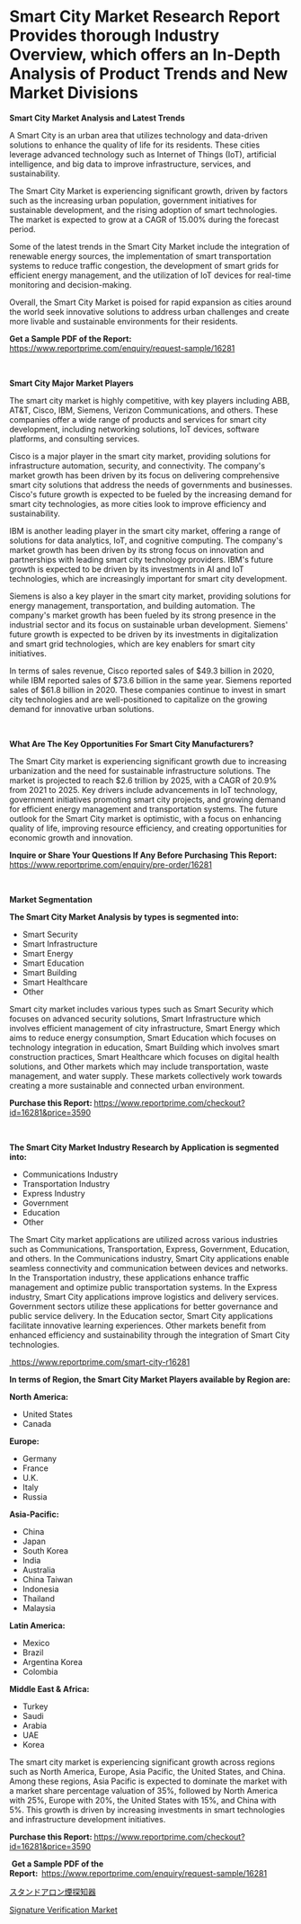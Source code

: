 <p><h1>Smart City Market Research Report Provides thorough Industry Overview, which offers an In-Depth Analysis of Product Trends and New Market Divisions</h1></p><p><strong>Smart City Market Analysis and Latest Trends</strong></p>
<p><p>A Smart City is an urban area that utilizes technology and data-driven solutions to enhance the quality of life for its residents. These cities leverage advanced technology such as Internet of Things (IoT), artificial intelligence, and big data to improve infrastructure, services, and sustainability.</p><p>The Smart City Market is experiencing significant growth, driven by factors such as the increasing urban population, government initiatives for sustainable development, and the rising adoption of smart technologies. The market is expected to grow at a CAGR of 15.00% during the forecast period.</p><p>Some of the latest trends in the Smart City Market include the integration of renewable energy sources, the implementation of smart transportation systems to reduce traffic congestion, the development of smart grids for efficient energy management, and the utilization of IoT devices for real-time monitoring and decision-making.</p><p>Overall, the Smart City Market is poised for rapid expansion as cities around the world seek innovative solutions to address urban challenges and create more livable and sustainable environments for their residents.</p></p>
<p><strong>Get a Sample PDF of the Report:&nbsp;</strong> <a href="https://www.reportprime.com/enquiry/request-sample/16281">https://www.reportprime.com/enquiry/request-sample/16281</a></p>
<p>&nbsp;</p>
<p><strong>Smart City Major Market Players</strong></p>
<p><p>The smart city market is highly competitive, with key players including ABB, AT&T, Cisco, IBM, Siemens, Verizon Communications, and others. These companies offer a wide range of products and services for smart city development, including networking solutions, IoT devices, software platforms, and consulting services.</p><p>Cisco is a major player in the smart city market, providing solutions for infrastructure automation, security, and connectivity. The company's market growth has been driven by its focus on delivering comprehensive smart city solutions that address the needs of governments and businesses. Cisco's future growth is expected to be fueled by the increasing demand for smart city technologies, as more cities look to improve efficiency and sustainability.</p><p>IBM is another leading player in the smart city market, offering a range of solutions for data analytics, IoT, and cognitive computing. The company's market growth has been driven by its strong focus on innovation and partnerships with leading smart city technology providers. IBM's future growth is expected to be driven by its investments in AI and IoT technologies, which are increasingly important for smart city development.</p><p>Siemens is also a key player in the smart city market, providing solutions for energy management, transportation, and building automation. The company's market growth has been fueled by its strong presence in the industrial sector and its focus on sustainable urban development. Siemens' future growth is expected to be driven by its investments in digitalization and smart grid technologies, which are key enablers for smart city initiatives.</p><p>In terms of sales revenue, Cisco reported sales of $49.3 billion in 2020, while IBM reported sales of $73.6 billion in the same year. Siemens reported sales of $61.8 billion in 2020. These companies continue to invest in smart city technologies and are well-positioned to capitalize on the growing demand for innovative urban solutions.</p></p>
<p>&nbsp;</p>
<p><strong>What Are The Key Opportunities For Smart City Manufacturers?</strong></p>
<p><p>The Smart City market is experiencing significant growth due to increasing urbanization and the need for sustainable infrastructure solutions. The market is projected to reach $2.6 trillion by 2025, with a CAGR of 20.9% from 2021 to 2025. Key drivers include advancements in IoT technology, government initiatives promoting smart city projects, and growing demand for efficient energy management and transportation systems. The future outlook for the Smart City market is optimistic, with a focus on enhancing quality of life, improving resource efficiency, and creating opportunities for economic growth and innovation.</p></p>
<p><strong>Inquire or Share Your Questions If Any Before Purchasing This Report:</strong> <a href="https://www.reportprime.com/enquiry/pre-order/16281">https://www.reportprime.com/enquiry/pre-order/16281</a></p>
<p>&nbsp;</p>
<p><strong>Market Segmentation</strong></p>
<p><strong>The Smart City Market Analysis by types is segmented into:</strong></p>
<p><ul><li>Smart Security</li><li>Smart Infrastructure</li><li>Smart Energy</li><li>Smart Education</li><li>Smart Building</li><li>Smart Healthcare</li><li>Other</li></ul></p>
<p><p>Smart city market includes various types such as Smart Security which focuses on advanced security solutions, Smart Infrastructure which involves efficient management of city infrastructure, Smart Energy which aims to reduce energy consumption, Smart Education which focuses on technology integration in education, Smart Building which involves smart construction practices, Smart Healthcare which focuses on digital health solutions, and Other markets which may include transportation, waste management, and water supply. These markets collectively work towards creating a more sustainable and connected urban environment.</p></p>
<p><strong>Purchase this Report:&nbsp;</strong><a href="https://www.reportprime.com/checkout?id=16281&price=3590">https://www.reportprime.com/checkout?id=16281&price=3590</a></p>
<p>&nbsp;</p>
<p><strong>The Smart City Market Industry Research by Application is segmented into:</strong></p>
<p><ul><li>Communications Industry</li><li>Transportation Industry</li><li>Express Industry</li><li>Government</li><li>Education</li><li>Other</li></ul></p>
<p><p>The Smart City market applications are utilized across various industries such as Communications, Transportation, Express, Government, Education, and others. In the Communications industry, Smart City applications enable seamless connectivity and communication between devices and networks. In the Transportation industry, these applications enhance traffic management and optimize public transportation systems. In the Express industry, Smart City applications improve logistics and delivery services. Government sectors utilize these applications for better governance and public service delivery. In the Education sector, Smart City applications facilitate innovative learning experiences. Other markets benefit from enhanced efficiency and sustainability through the integration of Smart City technologies.</p></p>
<p><a href="https://www.reportprime.com/smart-city-r16281">&nbsp;https://www.reportprime.com/smart-city-r16281</a></p>
<p><strong>In terms of Region, the Smart City Market Players available by Region are:</strong></p>
<p>
    <p> <strong> North America: </strong>
        <ul>
            <li>United States</li>
            <li>Canada</li>
        </ul>
        </p> 
    <p> <strong> Europe: </strong>
        <ul>
            <li>Germany</li>
            <li>France</li>
            <li>U.K.</li>
            <li>Italy</li>
            <li>Russia</li>
        </ul>
        </p> 
    <p> <strong> Asia-Pacific: </strong>
        <ul>
            <li>China</li>
            <li>Japan</li>
            <li>South Korea</li>
            <li>India</li>
            <li>Australia</li>
            <li>China Taiwan</li>
            <li>Indonesia</li>
            <li>Thailand</li>
            <li>Malaysia</li>
        </ul>
        </p> 
    <p> <strong> Latin America: </strong>
        <ul>
            <li>Mexico</li>
            <li>Brazil</li>
            <li>Argentina Korea</li>
            <li>Colombia</li>
        </ul>
        </p> 
    <p> <strong> Middle East & Africa: </strong>
        <ul>
            <li>Turkey</li>
            <li>Saudi</li>
            <li>Arabia</li>
            <li>UAE</li>
            <li>Korea</li>
        </ul>
    </p>
    </p>
<p><p>The smart city market is experiencing significant growth across regions such as North America, Europe, Asia Pacific, the United States, and China. Among these regions, Asia Pacific is expected to dominate the market with a market share percentage valuation of 35%, followed by North America with 25%, Europe with 20%, the United States with 15%, and China with 5%. This growth is driven by increasing investments in smart technologies and infrastructure development initiatives.</p></p>
<p><strong>Purchase this Report: </strong><a href="https://www.reportprime.com/checkout?id=16281&price=3590">https://www.reportprime.com/checkout?id=16281&price=3590</a></p>
<p>&nbsp;<strong>Get a Sample PDF of the Report:&nbsp;&nbsp;</strong><a href="https://www.reportprime.com/enquiry/request-sample/16281">https://www.reportprime.com/enquiry/request-sample/16281</a></p>
<p><strong></strong></p>
<p><p><a href="https://github.com/lababdou/Market-Research-Report-List-3/blob/main/198816026222.md">スタンドアロン煙探知器</a></p><p><a href="https://github.com/WillieWoodard/Market-Research-Report-List-4/blob/main/signature-verification-market.md">Signature Verification Market</a></p></p>